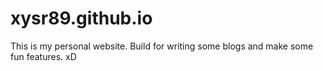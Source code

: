 # xysr89.github.io

This is my personal website. Build for writing some blogs and make some fun features. xD
